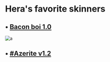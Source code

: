 # Hera's favorite skinners

## • [Bacon boi 1.0](https://drive.google.com/file/d/11LPfXXKhdPbQd-Cwc3uVfeRve-YOIvkn/view?usp=sharing)
![a](https://steamuserimages-a.akamaihd.net/ugc/1662355871768576934/B30F3F3D1F2DA559CDB48C19847989B03B890EF9/?imw=512&&ima=fit&impolicy=Letterbox&imcolor=%23000000&letterbox=false)
## • [#Azerite v1.2](https://skins.osuck.net/index.php?newsid=2)
